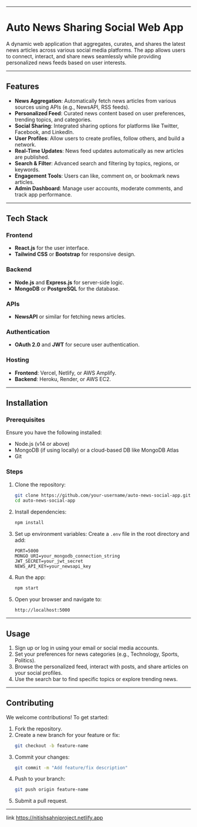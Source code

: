 
---

# Auto News Sharing Social Web App

A dynamic web application that aggregates, curates, and shares the latest news articles across various social media platforms. The app allows users to connect, interact, and share news seamlessly while providing personalized news feeds based on user interests.

---

## Features

- **News Aggregation**: Automatically fetch news articles from various sources using APIs (e.g., NewsAPI, RSS feeds).
- **Personalized Feed**: Curated news content based on user preferences, trending topics, and categories.
- **Social Sharing**: Integrated sharing options for platforms like Twitter, Facebook, and LinkedIn.
- **User Profiles**: Allow users to create profiles, follow others, and build a network.
- **Real-Time Updates**: News feed updates automatically as new articles are published.
- **Search & Filter**: Advanced search and filtering by topics, regions, or keywords.
- **Engagement Tools**: Users can like, comment on, or bookmark news articles.
- **Admin Dashboard**: Manage user accounts, moderate comments, and track app performance.

---

## Tech Stack

### Frontend
- **React.js** for the user interface.
- **Tailwind CSS** or **Bootstrap** for responsive design.

### Backend
- **Node.js** and **Express.js** for server-side logic.
- **MongoDB** or **PostgreSQL** for the database.

### APIs
- **NewsAPI** or similar for fetching news articles.

### Authentication
- **OAuth 2.0** and **JWT** for secure user authentication.

### Hosting
- **Frontend**: Vercel, Netlify, or AWS Amplify.
- **Backend**: Heroku, Render, or AWS EC2.

---

## Installation

### Prerequisites
Ensure you have the following installed:
- Node.js (v14 or above)
- MongoDB (if using locally) or a cloud-based DB like MongoDB Atlas
- Git

### Steps
1. Clone the repository:
   ```bash
   git clone https://github.com/your-username/auto-news-social-app.git
   cd auto-news-social-app
   ```

2. Install dependencies:
   ```bash
   npm install
   ```

3. Set up environment variables:
   Create a `.env` file in the root directory and add:
   ```env
   PORT=5000
   MONGO_URI=your_mongodb_connection_string
   JWT_SECRET=your_jwt_secret
   NEWS_API_KEY=your_newsapi_key
   ```

4. Run the app:
   ```bash
   npm start
   ```

5. Open your browser and navigate to:
   ```
   http://localhost:5000
   ```

---

## Usage

1. Sign up or log in using your email or social media accounts.
2. Set your preferences for news categories (e.g., Technology, Sports, Politics).
3. Browse the personalized feed, interact with posts, and share articles on your social profiles.
4. Use the search bar to find specific topics or explore trending news.

---

## Contributing

We welcome contributions! To get started:
1. Fork the repository.
2. Create a new branch for your feature or fix:
   ```bash
   git checkout -b feature-name
   ```
3. Commit your changes:
   ```bash
   git commit -m "Add feature/fix description"
   ```
4. Push to your branch:
   ```bash
   git push origin feature-name
   ```
5. Submit a pull request.

---
link
https://nitishsahniproject.netlify.app
